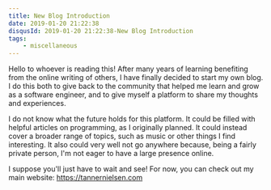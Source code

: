 ```yaml
---
title: New Blog Introduction
date: 2019-01-20 21:22:38
disqusId: 2019-01-20 21:22:38-New Blog Introduction
tags:
	- miscellaneous
---
```


Hello to whoever is reading this!  After many years of learning benefiting from the online writing of others, I have finally decided to start my own blog.  I do this both to give back to the community that helped me learn and grow as a software engineer, and to give myself a platform to share my thoughts and experiences.

<!-- more -->

I do not know what the future holds for this platform.  It could be filled with helpful articles on programming, as I originally planned.  It could instead cover a broader range of topics, such as music or other things I find interesting.  It also could very well not go anywhere because, being a fairly private person, I'm not eager to have a large presence online.

I suppose you'll just have to wait and see!  For now, you can check out my main website:  https://tannernielsen.com